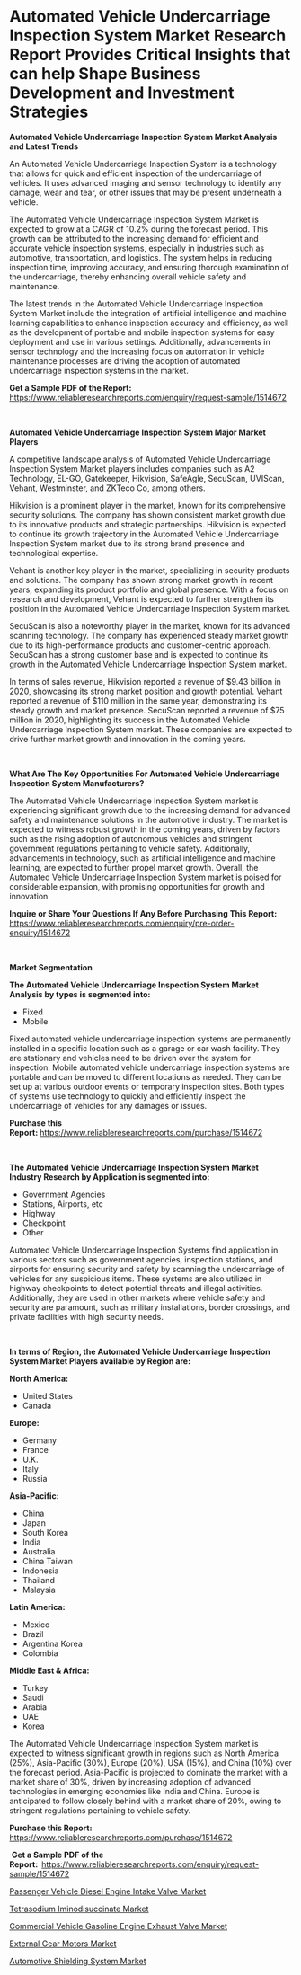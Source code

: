 <p><h1>Automated Vehicle Undercarriage Inspection System Market Research Report Provides Critical Insights that can help Shape Business Development and Investment Strategies</h1></p><p><strong>Automated Vehicle Undercarriage Inspection System Market Analysis and Latest Trends</strong></p>
<p><p>An Automated Vehicle Undercarriage Inspection System is a technology that allows for quick and efficient inspection of the undercarriage of vehicles. It uses advanced imaging and sensor technology to identify any damage, wear and tear, or other issues that may be present underneath a vehicle.</p><p>The Automated Vehicle Undercarriage Inspection System Market is expected to grow at a CAGR of 10.2% during the forecast period. This growth can be attributed to the increasing demand for efficient and accurate vehicle inspection systems, especially in industries such as automotive, transportation, and logistics. The system helps in reducing inspection time, improving accuracy, and ensuring thorough examination of the undercarriage, thereby enhancing overall vehicle safety and maintenance.</p><p>The latest trends in the Automated Vehicle Undercarriage Inspection System Market include the integration of artificial intelligence and machine learning capabilities to enhance inspection accuracy and efficiency, as well as the development of portable and mobile inspection systems for easy deployment and use in various settings. Additionally, advancements in sensor technology and the increasing focus on automation in vehicle maintenance processes are driving the adoption of automated undercarriage inspection systems in the market.</p></p>
<p><strong>Get a Sample PDF of the Report:&nbsp;</strong> <a href="https://www.reliableresearchreports.com/enquiry/request-sample/1514672">https://www.reliableresearchreports.com/enquiry/request-sample/1514672</a></p>
<p>&nbsp;</p>
<p><strong>Automated Vehicle Undercarriage Inspection System Major Market Players</strong></p>
<p><p>A competitive landscape analysis of Automated Vehicle Undercarriage Inspection System Market players includes companies such as A2 Technology, EL-GO, Gatekeeper, Hikvision, SafeAgle, SecuScan, UVIScan, Vehant, Westminster, and ZKTeco Co, among others.</p><p>Hikvision is a prominent player in the market, known for its comprehensive security solutions. The company has shown consistent market growth due to its innovative products and strategic partnerships. Hikvision is expected to continue its growth trajectory in the Automated Vehicle Undercarriage Inspection System market due to its strong brand presence and technological expertise.</p><p>Vehant is another key player in the market, specializing in security products and solutions. The company has shown strong market growth in recent years, expanding its product portfolio and global presence. With a focus on research and development, Vehant is expected to further strengthen its position in the Automated Vehicle Undercarriage Inspection System market.</p><p>SecuScan is also a noteworthy player in the market, known for its advanced scanning technology. The company has experienced steady market growth due to its high-performance products and customer-centric approach. SecuScan has a strong customer base and is expected to continue its growth in the Automated Vehicle Undercarriage Inspection System market.</p><p>In terms of sales revenue, Hikvision reported a revenue of $9.43 billion in 2020, showcasing its strong market position and growth potential. Vehant reported a revenue of $110 million in the same year, demonstrating its steady growth and market presence. SecuScan reported a revenue of $75 million in 2020, highlighting its success in the Automated Vehicle Undercarriage Inspection System market. These companies are expected to drive further market growth and innovation in the coming years.</p></p>
<p>&nbsp;</p>
<p><strong>What Are The Key Opportunities For Automated Vehicle Undercarriage Inspection System Manufacturers?</strong></p>
<p><p>The Automated Vehicle Undercarriage Inspection System market is experiencing significant growth due to the increasing demand for advanced safety and maintenance solutions in the automotive industry. The market is expected to witness robust growth in the coming years, driven by factors such as the rising adoption of autonomous vehicles and stringent government regulations pertaining to vehicle safety. Additionally, advancements in technology, such as artificial intelligence and machine learning, are expected to further propel market growth. Overall, the Automated Vehicle Undercarriage Inspection System market is poised for considerable expansion, with promising opportunities for growth and innovation.</p></p>
<p><strong>Inquire or Share Your Questions If Any Before Purchasing This Report:</strong> <a href="https://www.reliableresearchreports.com/enquiry/pre-order-enquiry/1514672">https://www.reliableresearchreports.com/enquiry/pre-order-enquiry/1514672</a></p>
<p>&nbsp;</p>
<p><strong>Market Segmentation</strong></p>
<p><strong>The Automated Vehicle Undercarriage Inspection System Market Analysis by types is segmented into:</strong></p>
<p><ul><li>Fixed</li><li>Mobile</li></ul></p>
<p><p>Fixed automated vehicle undercarriage inspection systems are permanently installed in a specific location such as a garage or car wash facility. They are stationary and vehicles need to be driven over the system for inspection. Mobile automated vehicle undercarriage inspection systems are portable and can be moved to different locations as needed. They can be set up at various outdoor events or temporary inspection sites. Both types of systems use technology to quickly and efficiently inspect the undercarriage of vehicles for any damages or issues.</p></p>
<p><strong>Purchase this Report:&nbsp;</strong><a href="https://www.reliableresearchreports.com/purchase/1514672">https://www.reliableresearchreports.com/purchase/1514672</a></p>
<p>&nbsp;</p>
<p><strong>The Automated Vehicle Undercarriage Inspection System Market Industry Research by Application is segmented into:</strong></p>
<p><ul><li>Government Agencies</li><li>Stations, Airports, etc</li><li>Highway</li><li>Checkpoint</li><li>Other</li></ul></p>
<p><p>Automated Vehicle Undercarriage Inspection Systems find application in various sectors such as government agencies, inspection stations, and airports for ensuring security and safety by scanning the undercarriage of vehicles for any suspicious items. These systems are also utilized in highway checkpoints to detect potential threats and illegal activities. Additionally, they are used in other markets where vehicle safety and security are paramount, such as military installations, border crossings, and private facilities with high security needs.</p></p>
<p>&nbsp;</p>
<p><strong>In terms of Region, the Automated Vehicle Undercarriage Inspection System Market Players available by Region are:</strong></p>
<p>
    <p> <strong> North America: </strong>
        <ul>
            <li>United States</li>
            <li>Canada</li>
        </ul>
        </p> 
    <p> <strong> Europe: </strong>
        <ul>
            <li>Germany</li>
            <li>France</li>
            <li>U.K.</li>
            <li>Italy</li>
            <li>Russia</li>
        </ul>
        </p> 
    <p> <strong> Asia-Pacific: </strong>
        <ul>
            <li>China</li>
            <li>Japan</li>
            <li>South Korea</li>
            <li>India</li>
            <li>Australia</li>
            <li>China Taiwan</li>
            <li>Indonesia</li>
            <li>Thailand</li>
            <li>Malaysia</li>
        </ul>
        </p> 
    <p> <strong> Latin America: </strong>
        <ul>
            <li>Mexico</li>
            <li>Brazil</li>
            <li>Argentina Korea</li>
            <li>Colombia</li>
        </ul>
        </p> 
    <p> <strong> Middle East & Africa: </strong>
        <ul>
            <li>Turkey</li>
            <li>Saudi</li>
            <li>Arabia</li>
            <li>UAE</li>
            <li>Korea</li>
        </ul>
    </p>
    </p>
<p><p>The Automated Vehicle Undercarriage Inspection System market is expected to witness significant growth in regions such as North America (25%), Asia-Pacific (30%), Europe (20%), USA (15%), and China (10%) over the forecast period. Asia-Pacific is projected to dominate the market with a market share of 30%, driven by increasing adoption of advanced technologies in emerging economies like India and China. Europe is anticipated to follow closely behind with a market share of 20%, owing to stringent regulations pertaining to vehicle safety.</p></p>
<p><strong>Purchase this Report: </strong><a href="https://www.reliableresearchreports.com/purchase/1514672">https://www.reliableresearchreports.com/purchase/1514672</a></p>
<p>&nbsp;<strong>Get a Sample PDF of the Report:&nbsp;&nbsp;</strong><a href="https://www.reliableresearchreports.com/enquiry/request-sample/1514672">https://www.reliableresearchreports.com/enquiry/request-sample/1514672</a></p>
<p><strong></strong></p>
<p><p><a href="https://cedar-agate-3da.notion.site/Passenger-Vehicle-Diesel-Engine-Intake-Valve-Market-Size-Market-Trends-and-Growth-Outlook-forecast-b8ba92e4d0174d36bb77519821af98cb">Passenger Vehicle Diesel Engine Intake Valve Market</a></p><p><a href="https://view.publitas.com/reportprime-1/tetrasodium-iminodisuccinate-market-growth-market-trends-covid-19-impact-and-forecasts-for-period-from-2024-2031/">Tetrasodium Iminodisuccinate Market</a></p><p><a href="https://circular-yam-9b9.notion.site/Commercial-Vehicle-Gasoline-Engine-Exhaust-Valve-Market-Furnish-Information-about-Market-Size-Marke-8c1c41a8ca714342b2ad61b0b30a95b3">Commercial Vehicle Gasoline Engine Exhaust Valve Market</a></p><p><a href="https://view.publitas.com/reportprime-1/insights-into-external-gear-motors-market-size-analysing-market-share-trends-and-growth-from-2024-to-2031/">External Gear Motors Market</a></p><p><a href="https://copper-carbon-84f.notion.site/Automotive-Shielding-System-Market-Provides-Detailed-Segmentation-of-this-Market-based-on-Type-Appl-77ae1277ce7d4de9a4037c0d8c1f174d">Automotive Shielding System Market</a></p></p>